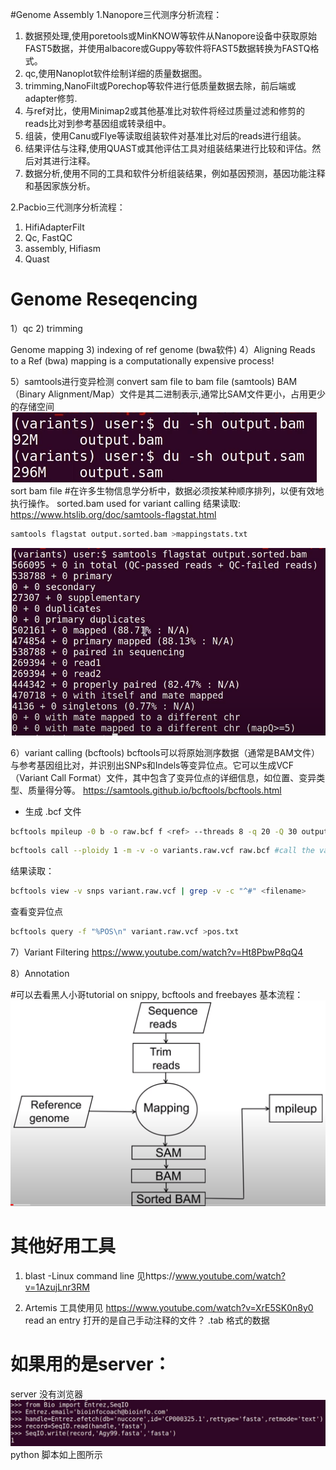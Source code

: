 #Genome Assembly
1.Nanopore三代测序分析流程：
1) 数据预处理,使用poretools或MinKNOW等软件从Nanopore设备中获取原始FAST5数据，并使用albacore或Guppy等软件将FAST5数据转换为FASTQ格式。
2) qc,使用Nanoplot软件绘制详细的质量数据图。
3) trimming,NanoFilt或Porechop等软件进行低质量数据去除，前后端或adapter修剪.
4) 与ref对比，使用Minimap2或其他基准比对软件将经过质量过滤和修剪的reads比对到参考基因组或转录组中。
5) 组装，使用Canu或Flye等读取组装软件对基准比对后的reads进行组装。
6) 结果评估与注释,使用QUAST或其他评估工具对组装结果进行比较和评估。然后对其进行注释。
7) 数据分析,使用不同的工具和软件分析组装结果，例如基因预测，基因功能注释和基因家族分析。

2.Pacbio三代测序分析流程：
1) HifiAdapterFilt
2) Qc, FastQC 
3) assembly, Hifiasm
3) Quast



# Genome Reseqencing
1）qc
2) trimming

Genome mapping
3) indexing of ref genome (bwa软件)
4）Aligning Reads to a Ref (bwa)
mapping is a computationally expensive process!

5）samtools进行变异检测
convert sam file to bam file (samtools)
BAM（Binary Alignment/Map）文件是其二进制表示,通常比SAM文件更小，占用更少的存储空间
![Alt text](image-3.png)
sort bam file #在许多生物信息学分析中，数据必须按某种顺序排列，以便有效地执行操作。
sorted.bam used for variant calling
结果读取:
https://www.htslib.org/doc/samtools-flagstat.html
```bash
samtools flagstat output.sorted.bam >mappingstats.txt
```
![Alt text](image-4.png)

6）variant calling (bcftools)
bcftools可以将原始测序数据（通常是BAM文件）与参考基因组比对，并识别出SNPs和Indels等变异位点。它可以生成VCF（Variant Call Format）文件，其中包含了变异位点的详细信息，如位置、变异类型、质量得分等。
https://samtools.github.io/bcftools/bcftools.html
- 生成 .bcf 文件
```bash
bcftools mpileup -0 b -o raw.bcf f <ref> --threads 8 -q 20 -Q 30 output.sorted.bam
```
```bash
bcftools call --ploidy 1 -m -v -o variants.raw.vcf raw.bcf #call the variants
```
结果读取：
```bash
bcftools view -v snps variant.raw.vcf | grep -v -c "^#" <filename>
```
查看变异位点
```bash
bcftools query -f "%POS\n" variant.raw.vcf >pos.txt
```
7）Variant Filtering
https://www.youtube.com/watch?v=Ht8PbwP8qQ4

8）Annotation 

#可以去看黑人小哥tutorial on snippy, bcftools and freebayes
基本流程：
![Alt text](image-1.png)

# 其他好用工具
1. blast -Linux command line 见https://www.youtube.com/watch?v=1AzujLnr3RM

2. Artemis 工具使用见 https://www.youtube.com/watch?v=XrE5SK0n8y0
read an entry 打开的是自己手动注释的文件？ .tab 格式的数据

# 如果用的是server：
server 没有浏览器
![Alt text](image-2.png)
python 脚本如上图所示

